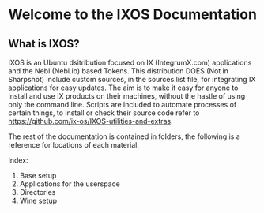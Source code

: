 # Welcome to the IXOS Documentation

## What is IXOS?

IXOS is an Ubuntu dsitribution focused on IX (IntegrumX.com) applications and the Nebl (Nebl.io) based Tokens. This distribution DOES (Not in Sharpshot) include custom sources, in the sources.list file, for integrating IX applications for easy updates. The aim is to make it easy for anyone to install and use IX products on their machines, without the hastle of using only the command line. Scripts are included to automate processes of certain things, to install or check their source code refer to https://github.com/ix-os/IXOS-utilities-and-extras.

The rest of the documentation is contained in folders, the following is a reference for locations of each material.

Index:
1. Base setup
2. Applications for the userspace
3. Directories
4. Wine setup
